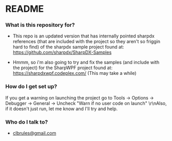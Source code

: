 # README #

### What is this repository for? ###

* This repo is an updated version that has internally pointed sharpdx references (that are included with the project so they aren't so friggin hard to find) of the sharpdx sample project found at:
https://github.com/sharpdx/SharpDX-Samples

* Hmmm, so i'm also going to try and fix the samples (and include with the project) for the SharpWPF project found at:
https://sharpdxwpf.codeplex.com/
(This may take a while)

### How do I get set up? ###

If you get a warning on launching the project go to Tools -> Options -> Debugger -> General -> Uncheck "Warn if no user code on launch"
\r\nAlso, if it doesn't just run, let me know and I'll try and help.

### Who do I talk to? ###

* clbrules@gmail.com